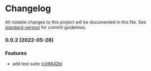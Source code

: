 # Changelog

All notable changes to this project will be documented in this file. See [standard-version](https://github.com/conventional-changelog/standard-version) for commit guidelines.

### 0.0.2 (2022-05-28)


### Features

* add test suite ([c06642b](https://github.com/duiyuan/event-emiter/commit/c06642b7758fc9cfb8987bc6dbd83ba645c5296e))
